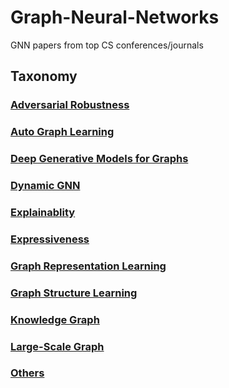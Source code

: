 # Graph-Neural-Networks

GNN papers from top CS conferences/journals

## Taxonomy

### [Adversarial Robustness](./Adversarial%20Robustness)

### [Auto Graph Learning](./Auto%20Graph%20Learning)


### [Deep Generative Models for Graphs](./Deep%20Generative%20Models%20for%20Graphs)


### [Dynamic GNN](./Dynamic%20GNN)



### [Explainablity](./Explainablity)



### [Expressiveness](./Expressiveness)



### [Graph Representation Learning](./Graph%20Representation%20Learning)




### [Graph Structure Learning](./Graph%Structure%Learning)



### [Knowledge Graph](./Knowledge%Graph])



### [Large-Scale Graph](./Large-Scale%Graph])



### [Others](./Others])


